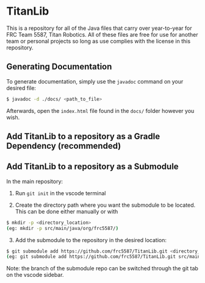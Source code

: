 # TitanLib

This is a repository for all of the Java files that carry over year-to-year for FRC Team 5587, Titan Robotics. All of these files are free for use for another team or personal projects so long as use complies with the license in this repository.

## Generating Documentation

To generate documentation, simply use the `javadoc` command on your desired file:
```bash
$ javadoc -d ./docs/ <path_to_file>
```

Afterwards, open the `index.html` file found in the `docs/` folder however you wish.

## Add TitanLib to a repository as a Gradle Dependency (recommended)



## Add TitanLib to a repository as a Submodule

In the main repository:

1. Run `git init` in the vscode terminal

2. Create the directory path where you want the submodule to be located. This can be done either manually or with 
```bash 
$ mkdir -p <directory_location> 
(eg: mkdir -p src/main/java/org/frc5587/)
```

3. Add the submodule to the repository in the desired location: 
```bash
$ git submodule add https://github.com/frc5587/TitanLib.git <directory_location/new_submodule_folder> 
(eg: git submodule add https://github.com/frc5587/TitanLib.git src/main/java/org/frc5587/lib)
```

Note: the branch of the submodule repo can be switched through the git tab on the vscode sidebar.

